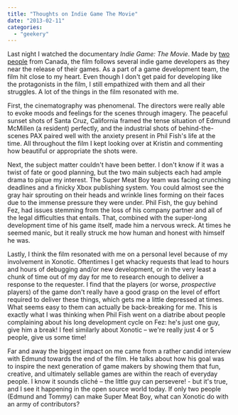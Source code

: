 ```yaml
---
title: "Thoughts on Indie Game The Movie"
date: "2013-02-11"
categories: 
  - "geekery"
---
```

Last night I watched the documentary *Indie Game: The Movie*. Made by [two people](http://www.indiegamethemovie.com/about/) from Canada, the film follows several indie game developers as they near the release of their games. As a part of a game development team, the film hit close to my heart. Even though I don't get paid for developing like the protagonists in the film, I still empathized with them and all their struggles. A lot of the things in the film resonated with me. 

First, the cinematography was phenomenal. The directors were really able to evoke moods and feelings for the scenes through imagery. The peaceful sunset shots of Santa Cruz, California framed the tense situation of Edmund McMillen (a resident) perfectly, and the industrial shots of behind-the-scenes PAX paired well with the anxiety present in Phil Fish's life at the time. All throughout the film I kept looking over at Kristin and commenting how beautiful or appropriate the shots were.

Next, the subject matter couldn't have been better. I don't know if it was a twist of fate or good planning, but the two main subjects each had ample drama to pique my interest. The Super Meat Boy team was facing crunching deadlines and a finicky Xbox publishing system. You could almost see the gray hair sprouting on their heads and wrinkle lines forming on their faces due to the immense pressure they were under. Phil Fish, the guy behind Fez, had issues stemming from the loss of his company partner and all of the legal difficulties that entails. That, combined with the super-long development time of his game itself, made him a nervous wreck. At times he seemed manic, but it really struck me how human and honest with himself he was. 

Lastly, I think the film resonated with me on a personal level because of my involvement in Xonotic. Oftentimes I get whacky requests that lead to hours and hours of debugging and/or new development, or in the very least a chunk of time out of my day for me to research enough to deliver a response to the requester. I find that the players (or worse, *prospective* players) of the game don't really have a good grasp on the level of effort required to deliver these things, which gets me a little depressed at times. What seems easy to them can actually be back-breaking for me. This is exactly what I was thinking when Phil Fish went on a diatribe about people complaining about his long development cycle on Fez: he's just one guy, give him a break! I feel similarly about Xonotic – we're really just 4 or 5 people, give us some time!

Far and away the biggest impact on me came from a rather candid interview with Edmund towards the end of the film. He talks about how his goal was to inspire the next generation of game makers by showing them that fun, creative, and ultimately sellable games are within the reach of everyday people. I know it sounds cliché – the little guy can persevere! - but it's true, and I see it happening in the open source world today.  If only two people (Edmund and Tommy) can make Super Meat Boy, what can Xonotic do with an army of contributors?

